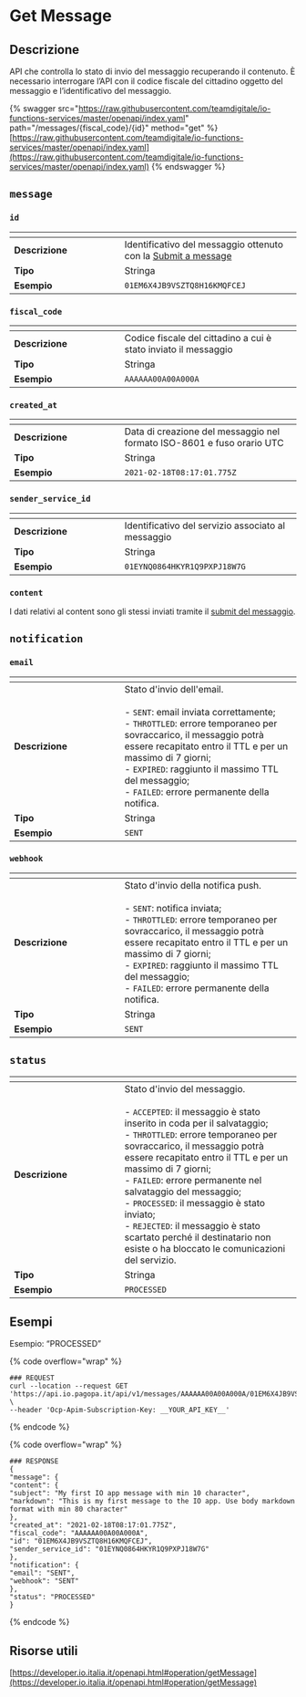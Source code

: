 # Get Message

## Descrizione

API che controlla lo stato di invio del messaggio recuperando il contenuto. È necessario interrogare l’API con il codice fiscale del cittadino oggetto del messaggio e l’identificativo del messaggio.

{% swagger src="https://raw.githubusercontent.com/teamdigitale/io-functions-services/master/openapi/index.yaml" path="/messages/{fiscal_code}/{id}" method="get" %}
[https://raw.githubusercontent.com/teamdigitale/io-functions-services/master/openapi/index.yaml](https://raw.githubusercontent.com/teamdigitale/io-functions-services/master/openapi/index.yaml)
{% endswagger %}

## **`message`**

### **`id`**

<table data-header-hidden><thead><tr><th width="178"></th><th></th></tr></thead><tbody><tr><td><strong>Descrizione</strong></td><td>Identificativo del messaggio ottenuto con la <a href="submit-a-message-passing-the-user-fiscal_code-as-path-parameter.md">Submit a message</a></td></tr><tr><td><strong>Tipo</strong></td><td>Stringa</td></tr><tr><td><strong>Esempio</strong></td><td><code>01EM6X4JB9VSZTQ8H16KMQFCEJ</code></td></tr></tbody></table>

### **`fiscal_code`**

<table data-header-hidden><thead><tr><th width="178"></th><th></th></tr></thead><tbody><tr><td><strong>Descrizione</strong></td><td>Codice fiscale del cittadino a cui è stato inviato il messaggio</td></tr><tr><td><strong>Tipo</strong></td><td>Stringa</td></tr><tr><td><strong>Esempio</strong></td><td><code>AAAAAA00A00A000A</code></td></tr></tbody></table>

### **`created_at`**

<table data-header-hidden><thead><tr><th width="178"></th><th></th></tr></thead><tbody><tr><td><strong>Descrizione</strong></td><td>Data di creazione del messaggio nel formato ISO-8601 e fuso orario UTC</td></tr><tr><td><strong>Tipo</strong></td><td>Stringa</td></tr><tr><td><strong>Esempio</strong></td><td><code>2021-02-18T08:17:01.775Z</code></td></tr></tbody></table>

### **`sender_service_id`**

<table data-header-hidden><thead><tr><th width="178"></th><th></th></tr></thead><tbody><tr><td><strong>Descrizione</strong></td><td>Identificativo del servizio associato al messaggio</td></tr><tr><td><strong>Tipo</strong></td><td>Stringa</td></tr><tr><td><strong>Esempio</strong></td><td><code>01EYNQ0864HKYR1Q9PXPJ18W7G</code></td></tr></tbody></table>

### **`content`**

I dati relativi al content sono gli stessi inviati tramite il [submit del messaggio](submit-a-message-passing-the-user-fiscal\_code-in-the-request-body.md#content).

## **`notification`**

### **`email`**

<table data-header-hidden><thead><tr><th width="178"></th><th></th></tr></thead><tbody><tr><td><strong>Descrizione</strong></td><td>Stato d'invio dell'email.<br><br>- <code>SENT</code>: email inviata correttamente;<br>- <code>THROTTLED</code>: errore temporaneo per sovraccarico, il messaggio potrà essere recapitato entro il TTL e per un massimo di 7 giorni;<br>- <code>EXPIRED</code>: raggiunto il massimo TTL del messaggio;<br>- <code>FAILED</code>: errore permanente della notifica.</td></tr><tr><td><strong>Tipo</strong></td><td>Stringa</td></tr><tr><td><strong>Esempio</strong></td><td><code>SENT</code></td></tr></tbody></table>

### **`webhook`**

<table data-header-hidden><thead><tr><th width="178"></th><th></th></tr></thead><tbody><tr><td><strong>Descrizione</strong></td><td>Stato d'invio della notifica push.<br><br>- <code>SENT</code>: notifica inviata;<br>- <code>THROTTLED</code>: errore temporaneo per sovraccarico, il messaggio potrà essere recapitato entro il TTL e per un massimo di 7 giorni;<br>- <code>EXPIRED</code>: raggiunto il massimo TTL del messaggio;<br>- <code>FAILED</code>: errore permanente della notifica.</td></tr><tr><td><strong>Tipo</strong></td><td>Stringa</td></tr><tr><td><strong>Esempio</strong></td><td><code>SENT</code></td></tr></tbody></table>

## **`status`**

<table data-header-hidden><thead><tr><th width="178"></th><th></th></tr></thead><tbody><tr><td><strong>Descrizione</strong></td><td>Stato d'invio del messaggio.<br><br>- <code>ACCEPTED</code>: il messaggio è stato inserito in coda per il salvataggio;<br>- <code>THROTTLED</code>: errore temporaneo per sovraccarico, il messaggio potrà essere recapitato entro il TTL e per un massimo di 7 giorni;<br>- <code>FAILED</code>: errore permanente nel salvataggio del messaggio;<br>- <code>PROCESSED</code>: il messaggio è stato inviato;<br>- <code>REJECTED</code>: il messaggio è stato scartato perché il destinatario non esiste o ha bloccato le comunicazioni del servizio.</td></tr><tr><td><strong>Tipo</strong></td><td>Stringa</td></tr><tr><td><strong>Esempio</strong></td><td><code>PROCESSED</code></td></tr></tbody></table>

## Esempi

Esempio: “PROCESSED”

{% code overflow="wrap" %}
```shell
### REQUEST
curl --location --request GET 'https://api.io.pagopa.it/api/v1/messages/AAAAAA00A00A000A/01EM6X4JB9VSZTQ8H16KMQFCEJ' \
--header 'Ocp-Apim-Subscription-Key: __YOUR_API_KEY__'
```
{% endcode %}

{% code overflow="wrap" %}
```shell
### RESPONSE
{
"message": {
"content": {
"subject": "My first IO app message with min 10 character",
"markdown": "This is my first message to the IO app. Use body markdown format with min 80 character"
},
"created_at": "2021-02-18T08:17:01.775Z",
"fiscal_code": "AAAAAA00A00A000A",
"id": "01EM6X4JB9VSZTQ8H16KMQFCEJ",
"sender_service_id": "01EYNQ0864HKYR1Q9PXPJ18W7G"
},
"notification": {
"email": "SENT",
"webhook": "SENT"
},
"status": "PROCESSED"
}
```
{% endcode %}

## Risorse utili

[https://developer.io.italia.it/openapi.html#operation/getMessage](https://developer.io.italia.it/openapi.html#operation/getMessage)

